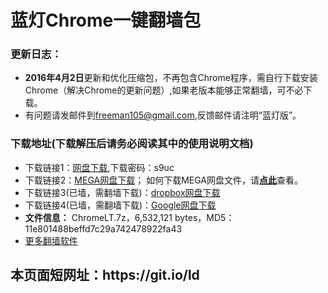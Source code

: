 # 蓝灯Chrome一键翻墙包

<h3>

<a id="user-content-说明" class="anchor" href="#%E8%AF%B4%E6%98%8E" aria-hidden="true"><span class="octicon octicon-link"></span></a>更新日志：</h3>

<ul>

<li><b>2016年4月2日</b>更新和优化压缩包，不再包含Chrome程序，需自行下载安装Chrome（解决Chrome的更新问题）,如果老版本能够正常翻墙，可不必下载。
</li>
<li>有问题请发邮件到<a href="mailto:freeman105@gmail.com">freeman105@gmail.com</a>,反馈邮件请注明“蓝灯版”。</li>
</ul>




<h3>下载地址(下载解压后请务必阅读其中的使用说明文档)</h3>
<ul>

<li>
 下载链接1：<a href="http://pan.baidu.com/s/1i54fMBF" target="_blank">网盘下载</a>,下载密码：s9uc
</li>
<li>
 下载链接2：<a href="https://mega.nz/#!Ot81AKZb!GBN9HXB_5eQ9oiRUYniUIWiNyEmsp8rPyuuULyim3TM" target="_blank">MEGA网盘下载</a>； 如何下载MEGA网盘文件，请<strong><a target="_blank" href="https://raw.githubusercontent.com/kgfw/fg/master/wstp/mega.jpg">点此</a></strong>查看。
</li>

<li>
 下载链接3(已墙，需翻墙下载)：<a href="https://www.dropbox.com/s/0d0iw00vyj8wbvf/ChromeLT.7z?dl=0" target="_blank">dropbox网盘下载</a>
</li>

<li>
 下载链接4(已墙，需翻墙下载)：<a href="https://drive.google.com/file/d/0B9KkeZvZHMRvNEpfZ2Fma2Q5UG8/view?usp=sharing" target="_blank">Google网盘下载</a>
</li>
<li><b>文件信息：</b>  ChromeLT.7z，6,532,121 bytes，MD5：11e801488beffd7c29a742478922fa43
<li>
 <a href="https://github.com/bannedbook/fanqiang/wiki" target="_blank">更多翻墙软件</a>
</li>

</ul>
<h2>本页面短网址：https://git.io/ld </h2>